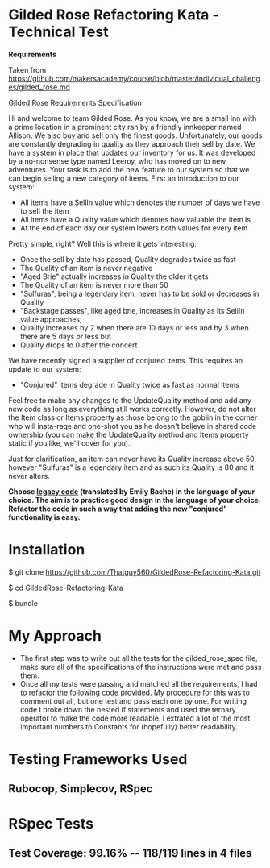 # Gilded Rose Refactoring Kata - Technical Test 

**Requirements** 

Taken from https://github.com/makersacademy/course/blob/master/individual_challenges/gilded_rose.md

Gilded Rose Requirements Specification

Hi and welcome to team Gilded Rose. As you know, we are a small inn with a prime location in a
prominent city ran by a friendly innkeeper named Allison. We also buy and sell only the finest goods.
Unfortunately, our goods are constantly degrading in quality as they approach their sell by date. We
have a system in place that updates our inventory for us. It was developed by a no-nonsense type named
Leeroy, who has moved on to new adventures. Your task is to add the new feature to our system so that
we can begin selling a new category of items. First an introduction to our system:

- All items have a SellIn value which denotes the number of days we have to sell the item
- All items have a Quality value which denotes how valuable the item is
- At the end of each day our system lowers both values for every item

Pretty simple, right? Well this is where it gets interesting:

- Once the sell by date has passed, Quality degrades twice as fast
- The Quality of an item is never negative
- "Aged Brie" actually increases in Quality the older it gets
- The Quality of an item is never more than 50
- "Sulfuras", being a legendary item, never has to be sold or decreases in Quality
- "Backstage passes", like aged brie, increases in Quality as its SellIn value approaches;
- Quality increases by 2 when there are 10 days or less and by 3   when there are 5 days or less but
- Quality drops to 0 after the concert

We have recently signed a supplier of conjured items. This requires an update to our system:

- "Conjured" items degrade in Quality twice as fast as normal items

Feel free to make any changes to the UpdateQuality method and add any new code as long as everything
still works correctly. However, do not alter the Item class or Items property as those belong to the
goblin in the corner who will insta-rage and one-shot you as he doesn't believe in shared code
ownership (you can make the UpdateQuality method and Items property static if you like, we'll cover
for you).

Just for clarification, an item can never have its Quality increase above 50, however "Sulfuras" is a
legendary item and as such its Quality is 80 and it never alters.

**Choose [legacy code](https://github.com/emilybache/GildedRose-Refactoring-Kata) (translated by Emily Bache) in the language of your choice. The aim is to practice good design in the language of your choice. Refactor the code in such a way that adding the new "conjured" functionality is easy.**

# Installation

$ git clone https://github.com/Thatguy560/GildedRose-Refactoring-Kata.git

$ cd GildedRose-Refactoring-Kata

$ bundle

# My Approach

- The first step was to write out all the tests for the gilded_rose_spec file, make sure all of the specifications of the instructions were met and pass them. 
- Once all my tests were passing and matched all the requirements, I had to refactor the following code provided. My procedure for this was to comment out all, but one test and pass each one by one. For writing code I broke down the nested if statements and used the ternary operator to make the code more readable. I extrated a lot of the most important numbers to Constants for (hopefully) better readability.

# Testing Frameworks Used

## Rubocop, Simplecov, RSpec

# RSpec Tests

## Test Coverage:  99.16% -- 118/119 lines in 4 files 
